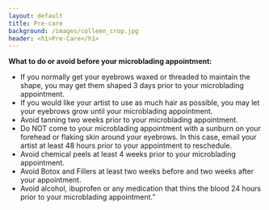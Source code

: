 ```yaml
---
layout: default
title: Pre-care
background: /images/colleen_crop.jpg
header: <h1>Pre-Care</h1>
---
```



**What to do or avoid before your microblading appointment:**

- If you normally get your eyebrows waxed or threaded to maintain the shape, you may get them shaped 3 days prior to your microblading appointment.
- If you would like your artist to use as much hair as possible, you may let your eyebrows grow until your microblading appointment. 
- Avoid tanning two weeks prior to your microblading appointment.
- Do NOT come to your microblading appointment with a sunburn on your forehead or flaking skin around your eyebrows. In this case, email your artist at least 48 hours prior to your appointment to reschedule.
- Avoid chemical peels at least 4 weeks prior to your microblading appointment.
- Avoid Botox and Fillers at least two weeks before and two weeks after your appointment. 
- Avoid alcohol, ibuprofen or any medication that thins the blood 24 hours prior to your microblading appointment.”